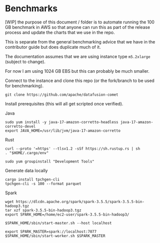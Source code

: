 # Benchmarks

[WIP] the purpose of this document / folder is to automate running the 100 GB benchmark in AWS so that anyone 
can run this as part of the release process and update the charts that we use in the repo.

This is separate from the general benchmarking advice that we have in the contributor guide but does duplicate much of it.

The documentation assumes that we are using instance type `m5.2xlarge` (subject to change). 

For now I am using 1024 GB EBS but this can probably be much smaller.


Connect to the instance and clone this repo (or the fork/branch to be used for benchmarking).

```shell
git clone https://github.com/apache/datafusion-comet
```

Install prerequisites (this will all get scripted once verified).

Java

```shell
sudo yum install -y java-17-amazon-corretto-headless java-17-amazon-corretto-devel
export JAVA_HOME=/usr/lib/jvm/java-17-amazon-corretto
```

Rust

```shell
curl --proto '=https' --tlsv1.2 -sSf https://sh.rustup.rs | sh
. "$HOME/.cargo/env"

sudo yum groupinstall "Development Tools"
```



Generate data locally

```shell
cargo install tpchgen-cli
tpchgen-cli -s 100 --format parquet
```

Spark

```shell
wget https://dlcdn.apache.org/spark/spark-3.5.5/spark-3.5.5-bin-hadoop3.tgz
tar xzf spark-3.5.5-bin-hadoop3.tgz
export SPARK_HOME=/home/ec2-user/spark-3.5.5-bin-hadoop3/

$SPARK_HOME/sbin/start-master.sh --host localhost

export SPARK_MASTER=spark://localhost:7077
$SPARK_HOME/sbin/start-worker.sh $SPARK_MASTER





```


